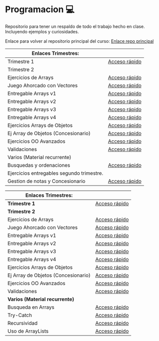 
# Programacion 💻

Repositorio para tener un respaldo de todo el trabajo hecho en clase. Incluyendo ejemplos y curiosidades.

Enlace para volver al repositorio principal del curso:
[Enlace repo principal](https://github.com/MateoCarballo/Principal/blob/main/README.md)





| Enlaces Trimestres:         |                                           |
|-----------------------------|-------------------------------------------|
| Trimestre 1                 | [Acceso rápido](./Codigo%20Java/Trimestre1) |
| Trimestre 2                 |                                           |
| Ejercicios de Arrays        | [Acceso rápido](./Codigo%20Java/Ejercicios-Arrays/) |
| Juego Ahorcado con Vectores | [Acceso rápido](./Codigo%20Java/AhorcadoConVectores) |
| Entregable Arrays v1        | [Acceso rápido](./Codigo%20Java/EjercicioEntregableArrays) |
| Entregable Arrays v2        | [Acceso rápido](./Codigo%20Java/EjercicioEntregableArraysV2) |
| Entregable Arrays v3        | [Acceso rápido](./Codigo%20Java/EjercicioEntregableArraysV3) |
| Entregable Arrays v4        | [Acceso rápido](./Codigo%20Java/EjercicioEntregablev4) |
| Ejercicios Arrays de Objetos| [Acceso rápido](./Codigo%20Java/Ejercicios-Arrays-de-Objetos) |
| Ej Array de Objetos (Concesionario)| [Acceso rápido](./Codigo%20Java/EjercicioConcesionario) |
| Ejercicios OO Avanzados     | [Acceso rápido](./Codigo%20Java/Ejercicios-OO-Avanzados) |
| Validaciones                | [Acceso rápido](./Codigo%20Java/Validaciones) |
| Varios (Material recurrente)|                                           |
| Busquedas y ordenaciones    | [Acceso rápido](./Codigo%20Java/Busquedas-y-Ordenaciones) |
| Ejercicios entregables segundo trimestre. |                               |
| Gestion de notas y Concesionario | [Acceso rápido](./Codigo%20Java/Entregables-Segundo-Trimestre) |


| Enlaces Trimestres:          |                                       |
|-----------------------------|---------------------------------------|
| **Trimestre 1**             | [Acceso rápido](./Codigo%20Java/Trimestre1) |
| **Trimestre 2**             |                                       |
| Ejercicios de Arrays        | [Acceso rápido](./Codigo%20Java/Ejercicios-Arrays/) |
| Juego Ahorcado con Vectores | [Acceso rápido](./Codigo%20Java/AhorcadoConVectores) |
| Entregable Arrays v1        | [Acceso rápido](./Codigo%20Java/EjercicioEntregableArrays) |
| Entregable Arrays v2        | [Acceso rápido](./Codigo%20Java/EjercicioEntregableArraysV2) |
| Entregable Arrays v3        | [Acceso rápido](./Codigo%20Java/EjercicioEntregableArraysV3) |
| Entregable Arrays v4        | [Acceso rápido](./Codigo%20Java/EjercicioEntregablev4) |
| Ejercicios Arrays de Objetos| [Acceso rápido](./Codigo%20Java/Ejercicios-Arrays-de-Objetos) |
| Ej Array de Objetos (Concesionario)| [Acceso rápido](./Codigo%20Java/EjercicioConcesionario) |
| Ejercicios OO Avanzados     | [Acceso rápido](./Codigo%20Java/Ejercicios-OO-Avanzados) |
| Validaciones                | [Acceso rápido](./Codigo%20Java/Validaciones) |
| **Varios (Material recurrente)** |                                  |
| Busqueda en Arrays          | [Acceso rápido](./Codigo%20Java/Busqueda%20en%20Arrays) |
| Try-Catch                   | [Acceso rápido](./Codigo%20Java/Try-Catch) |
| Recursividad                | [Acceso rápido](./Codigo%20Java/Recursividad) |
| Uso de ArrayLists           | [Acceso rápido](./Codigo%20Java/Uso%20de%20ArrayLists) |




